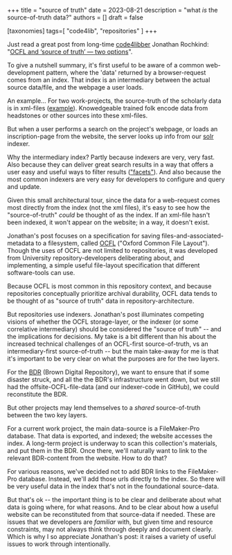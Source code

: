 +++
title = "source of truth"
date = 2023-08-21
description = "what _is_ the source-of-truth data?"
authors = []
draft = false

[taxonomies]
tags=[ "code4lib", "repositories"  ]
+++

Just read a great post from long-time [code4libber][code4lib] Jonathan Rochkind: "[OCFL and ‘source of truth’ — two options][truth]".

To give a nutshell summary, it's first useful to be aware of a common web-development pattern, where the 'data' returned by a browser-request comes from an index. That index is an intermediary between the actual source data/file, and the webpage a user loads.

An example... For two work-projects, the source-truth of the scholarly data is in xml-files ([example][usep-example]). Knowedgeable trained folk encode data from headstones or other sources into these xml-files.  

But when a user performs a search on the project's webpage, or loads an inscription-page from the website, the server looks up info from our [solr][solr] indexer.

Why the intermediary index? Partly because indexers are very, very fast. Also because they can deliver great search results in a way that offers a user easy and useful ways to filter results (["facets"][facets]). And also because the most common indexers are very easy for developers to configure and query and update.

Given this small architectural tour, since the data for a web-request comes most directly from the index (not the xml files), it's easy to see how the "source-of-truth" _could_ be thought of as the index. If an xml-file hasn't been indexed, it won't appear on the website; in a way, it doesn't exist.

Jonathan's post focuses on a specification for saving files-and-associated-metadata to a filesystem, called [OCFL][OCFL] ("Oxford Common File Layout"). Though the uses of OCFL are not limited to repositories, it was developed from University repository-developers deliberating about, and implementing, a simple useful file-layout specification that different software-tools can use. 

Because OCFL is most common in this repository context, and because repositories conceptually prioritize archival durability, OCFL data tends to be thought of as "source of truth" data in repository-architecture. 

But repositories use indexers. Jonathan's post illuminates competing visions of whether the OCFL storage-layer, or the indexer (or some correlative intermediary) should be considered the "source of truth" -- and the implications for decisions. My take is a bit different than his about the increased technical challenges of an OCFL-first source-of-truth, vs an intermediary-first source-of-truth -- but the main take-away for me is that it's important to be very clear on what the purposes are for the two layers.

For the [BDR][BDR] (Brown Digital Repository), we want to ensure that if some disaster struck, and all the the BDR's infrastructure went down, but we still had the offsite-OCFL-file-data (and our indexer-code in GitHub), we could reconstitute the BDR.

But other projects may lend themselves to a _shared_ source-of-truth between the two key layers. 

For a current work project, the main data-source is a FileMaker-Pro database. That data is exported, and indexed; the website accesses the index. A long-term project is underway to scan this collection's materials, and put them in the BDR. Once there, we'll naturally want to link to the relevant BDR-content from the website. How to do that?

For various reasons, we've decided not to add BDR links to the FileMaker-Pro database. Instead, we'll add those urls directly to the index. So there will be very useful data in the index that's not in the foundational source-data.

But that's ok -- the important thing is to be clear and deliberate about what data is going where, for what reasons. And to be clear about how a useful website can be reconstituted from that source-data if needed. These are issues that we developers are _familiar_ with, but given time and resource constraints, may not always think through deeply and document clearly. Which is why I so appreciate Jonathan's post: it raises a variety of useful issues to work through intentionally.

[code4lib]: https://code4lib.org/ "code4lib.org link"

[truth]: https://bibwild.wordpress.com/2023/03/21/ocfl-and-source-of-truth-two-options/ "source of truth link"

[usep-example]: https://github.com/Brown-University-Library/usep-data/tree/master/xml_inscriptions/transcribed  "GitHub usep link"

[solr]: https://solr.apache.org/  "solr link"

[facets]: https://en.wikipedia.org/wiki/Faceted_search  "facet wikipedia link"

[OCFL]: https://ocfl.io/  "OCFL link"

[BDR]: https://repository.library.brown.edu/studio/  "BDR link"
